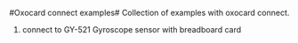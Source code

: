 #Oxocard connect examples#
Collection of examples with oxocard connect.

1. connect to GY-521 Gyroscope sensor with breadboard card
